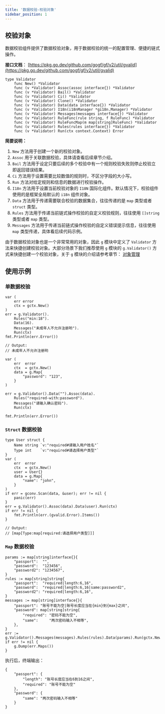 ```yaml
---
title: '数据校验-校验对象'
sidebar_position: 1
---
```


## 校验对象

数据校验组件提供了数据校验对象，用于数据校验的统一的配置管理、便捷的链式操作。

**接口文档**： [https://pkg.go.dev/github.com/gogf/gf/v2/util/gvalid](https://pkg.go.dev/github.com/gogf/gf/v2/util/gvalid)

```
type Validator
    func New() *Validator
    func (v *Validator) Assoc(assoc interface{}) *Validator
    func (v *Validator) Bail() *Validator
    func (v *Validator) Ci() *Validator
    func (v *Validator) Clone() *Validator
    func (v *Validator) Data(data interface{}) *Validator
    func (v *Validator) I18n(i18nManager *gi18n.Manager) *Validator
    func (v *Validator) Messages(messages interface{}) *Validator
    func (v *Validator) RuleFunc(rule string, f RuleFunc) *Validator
    func (v *Validator) RuleFuncMap(m map[string]RuleFunc) *Validator
    func (v *Validator) Rules(rules interface{}) *Validator
    func (v *Validator) Run(ctx context.Context) Error
```

**简要说明：**

1. `New` 方法用于创建一个新的校验对象。
2. `Assoc` 用于关联数据校验，具体请查看后续章节介绍。
3. `Bail` 方法用于设定只要后续的多个校验中有一个规则校验失败则停止校验立即返回错误结果。
4. `Ci` 方法用于设置需要比较数值的规则时，不区分字段的大小写。
5. `Run` 方法对给定规则和信息的数据进行校验操作。
6. `I18n` 方法用于设置当前校验对象的 `I18N` 国际化组件。默认情况下，校验组件使用的是框架全局默认的 `i18n` 组件对象。
7. `Data` 方法用于传递需要联合校验的数据集合，往往传递的是 `map` 类型或者 `struct` 类型。
8. `Rules` 方法用于传递当前链式操作校验的自定义校验规则，往往使用 `[]string` 类型或者 `map` 类型。
9. `Messages` 方法用于传递当前链式操作校验的自定义错误提示信息，往往使用 `map` 类型传递，具体看后续代码示例。

由于数据校验对象也是一个非常常用的对象，因此 `g` 模块中定义了 `Validator` 方法来快捷创建校验对象。大部分场景下我们推荐使用 `g` 模块的 `g.Validator()` 方式来快捷创建一个校验对象，关于 `g` 模块的介绍请参考章节： [对象管理](output/goframe-v2.3-md/核心组件-重点/对象管理)

## 使用示例

### 单数据校验

```
var (
	err error
	ctx = gctx.New()
)
err = g.Validator().
	Rules("min:18").
	Data(16).
	Messages("未成年人不允许注册哟").
	Run(ctx)
fmt.Println(err.Error())

// Output:
// 未成年人不允许注册哟
```

```
var (
	err  error
	ctx  = gctx.New()
	data = g.Map{
		"password": "123",
	}
)

err = g.Validator().Data("").Assoc(data).
	Rules("required-with:password").
	Messages("请输入确认密码").
	Run(ctx)

fmt.Println(err.Error())
```

### `Struct` 数据校验

```
type User struct {
	Name string `v:"required#请输入用户姓名"`
	Type int    `v:"required#请选择用户类型"`
}
var (
	err  error
	ctx  = gctx.New()
	user = User{}
	data = g.Map{
		"name": "john",
	}
)
if err = gconv.Scan(data, &user); err != nil {
	panic(err)
}
err = g.Validator().Assoc(data).Data(user).Run(ctx)
if err != nil {
	fmt.Println(err.(gvalid.Error).Items())
}

// Output:
// [map[Type:map[required:请选择用户类型]]]
```

### `Map` 数据校验

```
params := map[string]interface{}{
	"passport":  "",
	"password":  "123456",
	"password2": "1234567",
}
rules := map[string]string{
	"passport":  "required|length:6,16",
	"password":  "required|length:6,16|same:password2",
	"password2": "required|length:6,16",
}
messages := map[string]interface{}{
	"passport": "账号不能为空|账号长度应当在{min}到{max}之间",
	"password": map[string]string{
		"required": "密码不能为空",
		"same":     "两次密码输入不相等",
	},
}
err := g.Validator().Messages(messages).Rules(rules).Data(params).Run(gctx.New())
if err != nil {
	g.Dump(err.Maps())
}
```

执行后，终端输出：

```
{
    "passport": {
        "length": "账号长度应当在6到16之间",
        "required": "账号不能为空"
    },
    "password": {
        "same": "两次密码输入不相等"
    }
}
```